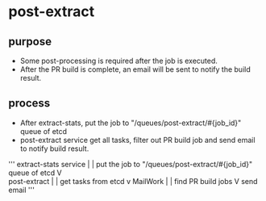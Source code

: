 # post-extract

## purpose

- Some post-processing is required after the job is executed.
- After the PR build is complete, an email will be sent to notify the build result.


## process

- After extract-stats, put the job to "/queues/post-extract/#{job_id}" queue of etcd
- post-extract service get all tasks, filter out PR build job and send email to notify build result. 

'''
	extract-stats service
	      |
	      |  put the job to "/queues/post-extract/#{job_id}" queue of etcd
	      V		
	 post-extract
	      |
	      |  get tasks from etcd
	      v
	  MailWork
	      |
	      |  find PR build jobs
	      V
	  send email
'''
